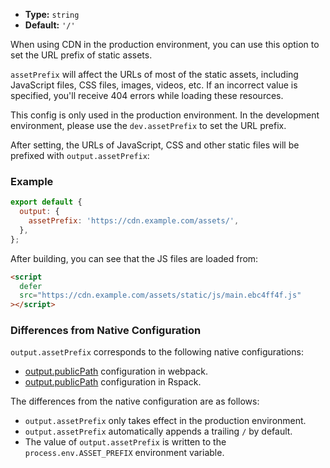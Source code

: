 - **Type:** `string`
- **Default:** `'/'`

When using CDN in the production environment, you can use this option to set the URL prefix of static assets.

`assetPrefix` will affect the URLs of most of the static assets, including JavaScript files, CSS files, images, videos, etc. If an incorrect value is specified, you'll receive 404 errors while loading these resources.

This config is only used in the production environment. In the development environment, please use the `dev.assetPrefix` to set the URL prefix.

After setting, the URLs of JavaScript, CSS and other static files will be prefixed with `output.assetPrefix`:

### Example

```js
export default {
  output: {
    assetPrefix: 'https://cdn.example.com/assets/',
  },
};
```

After building, you can see that the JS files are loaded from:

```html
<script
  defer
  src="https://cdn.example.com/assets/static/js/main.ebc4ff4f.js"
></script>
```

### Differences from Native Configuration

`output.assetPrefix` corresponds to the following native configurations:

- [output.publicPath](https://webpack.js.org/guides/public-path/) configuration in webpack.
- [output.publicPath](https://rspack.dev/config/output.html#outputpublicpath) configuration in Rspack.

The differences from the native configuration are as follows:

- `output.assetPrefix` only takes effect in the production environment.
- `output.assetPrefix` automatically appends a trailing `/` by default.
- The value of `output.assetPrefix` is written to the `process.env.ASSET_PREFIX` environment variable.
